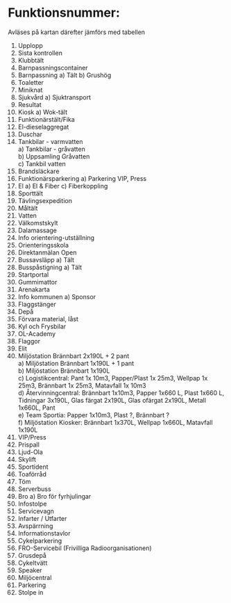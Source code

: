 # Funktionsnummer:

Avläses på kartan därefter jämförs med tabellen

1.	Upplopp
2.	Sista kontrollen
3.	Klubbtält
4.	Barnpassningscontainer
5.	Barnpassning a) Tält b) Grushög
6.	Toaletter
7.	Miniknat
8.	Sjukvård a) Sjuktransport
9.	Resultat
10.	Kiosk a) Wok-tält
11.	Funktionärstält/Fika
12.	El-dieselaggregat
13.	Duschar
14.	Tankbilar - varmvatten <br>
 a) Tankbilar - gråvatten <br>
 b) Uppsamling Gråvatten  <br>
 c) Tankbil vatten
15.	Brandsläckare
16.	Funktionärsparkering a) Parkering VIP, Press
17.	El a) El & Fiber c) Fiberkoppling
18.	Sporttält
19.	Tävlingsexpedition
20.	Måltält
21.	Vatten
22.	Välkomstskylt
23.	Dalamassage
24.	Info orientering-utställning
25.	Orienteringsskola
26.	Direktanmälan Open
27.	Bussavsläpp a) Tält
28.	Busspåstigning a) Tält
29.	Startportal
30.	Gummimattor
31.	Arenakarta
32.	Info kommunen a) Sponsor
33.	Flaggstänger  
34.	Depå
35.	Förvara material, låst
36.	Kyl och Frysbilar
37.	OL-Academy
38.	Flaggor
39.	Elit
40.	Miljöstation Brännbart 2x190L + 2 pant <br>
a)	Miljöstation Brännbart 1x190L + 1 pant <br>
b)	Miljöstation Brännbart 1x190L <br>
c)	Logistikcentral: Pant 1x 10m3, Papper/Plast 1x 25m3, Wellpap 1x 25m3, Brännbart 1x 25m3, Matavfall 1x 10m3 <br>
d)	Återvinningcentral: Brännbart 1x10m3, Papper 1x660 L, Plast 1x660 L, Tidningar 3x190L, Glas färgat 2x190L, Glas ofärgat 2x190L, Metall 1x660L, Pant <br>
e)	Team Sportia: Papper 1x10m3, Plast ?, Brännbart ? <br>
f)	Miljöstation Kiosker: Brännbart 1x370L, Wellpap 1x660L, Matavfall 1x190L <br>
41.	VIP/Press
42.	Prispall
43.	Ljud-Ola
44.	Skylift
45.	Sportident
46.	Toaförråd
47.	Töm
48.	Serverbuss
50.	Bro a) Bro för fyrhjulingar
51.	Infostolpe
52.	Servicevagn
53.	Infarter / Utfarter
54.	Avspärrning
55.	Informationstavlor
56.	Cykelparkering
57.	FRO-Servicebil (Frivilliga Radioorganisationen)
58.	Grusdepå
60.	Cykeltvätt
61.	Speaker
62.	Miljöcentral
63.	Parkering
64.	Stolpe in
